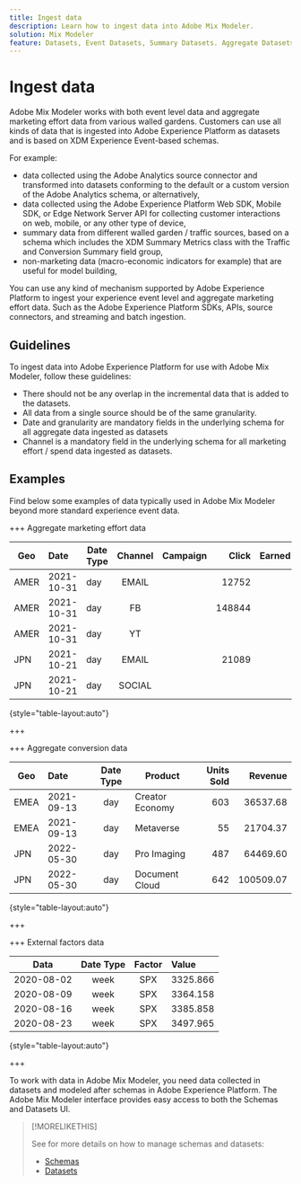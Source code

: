 ```yaml
---
title: Ingest data
description: Learn how to ingest data into Adobe Mix Modeler.
solution: Mix Modeler
feature: Datasets, Event Datasets, Summary Datasets. Aggregate Datasets
---
```


# Ingest data

Adobe Mix Modeler works with both event level data and aggregate marketing effort data from various walled gardens. Customers can use all kinds of data that is ingested into Adobe Experience Platform as datasets and is based on XDM Experience Event-based schemas. 

For example:

* data collected using the Adobe Analytics source connector and transformed into datasets conforming to the default or a custom version of the Adobe Analytics schema, or alternatively,
* data collected using the Adobe Experience Platform Web SDK, Mobile SDK, or Edge Network Server API for collecting customer interactions on web, mobile, or any other type of device,
* summary data from different walled garden / traffic sources, based on a schema which includes the XDM Summary Metrics class with the Traffic and Conversion Summary field group,
* non-marketing data (macro-economic indicators for example) that are useful for model building,

You can use any kind of mechanism supported by Adobe Experience Platform to ingest your experience event level and aggregate marketing effort data. Such as the Adobe Experience Platform SDKs, APIs, source connectors, and streaming and batch ingestion.


## Guidelines

To ingest data into Adobe Experience Platform for use with Adobe Mix Modeler, follow these guidelines:

* There should not be any overlap in the incremental data that is added to the datasets.
* All data from a single source should be of the same granularity.
* Date and granularity are mandatory fields in the underlying schema for all aggregate data ingested as datasets
* Channel is a mandatory field in the underlying schema for all marketing effort / spend data ingested as datasets.


## Examples

Find below some examples of data typically used in Adobe Mix Modeler beyond more standard experience event data.

+++ Aggregate marketing effort data

| Geo | Date | Date Type | Channel | Campaign | Click | Earned | Engagement | Impression | Open | Owned | Sent |
|---|:--|---|:---:|---|--:|---|--:|---|---|---|--:|
|AMER|2021-10-31|day|EMAIL| |12752| | | | | |1132945|
|AMER|2021-10-31|day|FB| |148844| | | | | | |
|AMER|2021-10-31|day|YT| | | |2314452| | | | |
|JPN|2021-10-21|day|EMAIL| |21089| | | | | |3283626|
|JPN|2021-10-21|day|SOCIAL| | | |621| | | | |

{style="table-layout:auto"}

+++

+++ Aggregate conversion data

| Geo | Date | Date Type | Product | Units Sold | Revenue |
|---|:---|:---:|---|--:|--:|
|EMEA|2021-09-13|day|Creator Economy|603|36537.68|
|EMEA|2021-09-13|day|Metaverse|55|21704.37|
|JPN|2022-05-30|day|Pro Imaging| 487|64469.60|
|JPN|2022-05-30|day|Document Cloud|642|100509.07|

{style="table-layout:auto"}

+++

+++ External factors data

| Data | Date Type | Factor | Value |
|---|:---:|:---:|:---|
|2020-08-02|week|SPX|3325.866|
|2020-08-09|week|SPX|3364.158|
|2020-08-16|week|SPX|3385.858|
|2020-08-23|week|SPX|3497.965|

{style="table-layout:auto"}

+++

To work with data in Adobe Mix Modeler, you need data collected in datasets and modeled after schemas in Adobe Experience Platform. The Adobe Mix Modeler interface provides easy access to both the Schemas and Datasets UI.

>[!MORELIKETHIS]
>
>See for more details on how to manage schemas and datasets:
>
>* [Schemas](schemas.md)
>* [Datasets](datasets.md)
